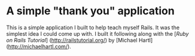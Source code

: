 # A simple "thank you" application

This is a simple application I built to help teach myself Rails. It was the simplest idea I could come up with. I built it following along with the [*Ruby on Rails Tutorial*] (http://railstutorial.org/) by [Michael Hartl] (http://michaelhartl.com/).